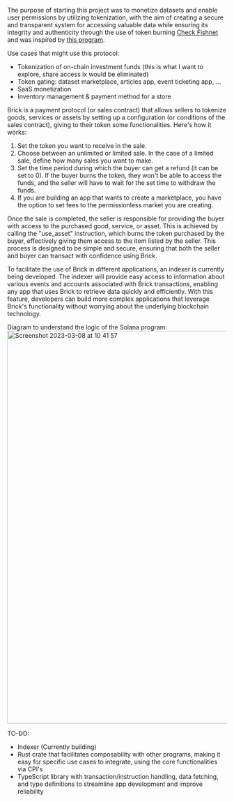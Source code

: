 The purpose of starting this project was to monetize datasets and enable user permissions by utilizing tokenization, with the aim of creating a secure and transparent system for accessing valuable data while ensuring its integrity and authenticity through the use of token burning [Check Fishnet](https://twitter.com/fishnet_tech) and was inspired by [this program](https://github.com/danmt/create-mint-and-metadata-on-chain).

Use cases that might use this protocol:
- Tokenization of on-chain investment funds (this is what I want to explore, share access ix would be eliminated)
- Token gating: dataset marketplace, articles app, event ticketing app, ...
- SaaS monetization
- Inventory management & payment method for a store

Brick is a payment protocol (or sales contract) that allows sellers to tokenize goods, services or assets by setting up a configuration (or conditions of the sales contract), giving to their token some functionalities. Here's how it works:

1. Set the token you want to receive in the sale.
2. Choose between an unlimited or limited sale. In the case of a limited sale, define how many sales you want to make.
3. Set the time period during which the buyer can get a refund (it can be set to 0). If the buyer burns the token, they won't be able to access the funds, and the seller will have to wait for the set time to withdraw the funds.
4. If you are building an app that wants to create a marketplace, you have the option to set fees to the permissionless market you are creating.

Once the sale is completed, the seller is responsible for providing the buyer with access to the purchased good, service, or asset. This is achieved by calling the "use_asset" instruction, which burns the token purchased by the buyer, effectively giving them access to the item listed by the seller. This process is designed to be simple and secure, ensuring that both the seller and buyer can transact with confidence using Brick.

To facilitate the use of Brick in different applications, an indexer is currently being developed. The indexer will provide easy access to information about various events and accounts associated with Brick transactions, enabling any app that uses Brick to retrieve data quickly and efficiently. With this feature, developers can build more complex applications that leverage Brick's functionality without worrying about the underlying blockchain technology.

Diagram to understand the logic of the Solana program:
<img width="900" alt="Screenshot 2023-03-08 at 10 41 57" src="https://user-images.githubusercontent.com/32191898/223678364-6ef7c6df-1add-4cdd-8058-3168379fada2.png">

TO-DO:
- Indexer (Currently building)
- Rust crate that facilitates composability with other programs, making it easy for specific use cases to integrate, using the core functionalities via CPI's
- TypeScript library with transaction/instruction handling, data fetching, and type definitions to streamline app development and improve reliability

